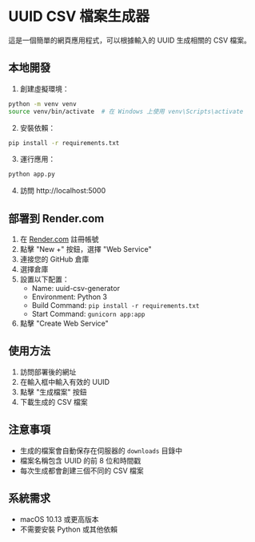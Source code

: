 # UUID CSV 檔案生成器

這是一個簡單的網頁應用程式，可以根據輸入的 UUID 生成相關的 CSV 檔案。

## 本地開發

1. 創建虛擬環境：
```bash
python -m venv venv
source venv/bin/activate  # 在 Windows 上使用 venv\Scripts\activate
```

2. 安裝依賴：
```bash
pip install -r requirements.txt
```

3. 運行應用：
```bash
python app.py
```

4. 訪問 http://localhost:5000

## 部署到 Render.com

1. 在 [Render.com](https://render.com) 註冊帳號
2. 點擊 "New +" 按鈕，選擇 "Web Service"
3. 連接您的 GitHub 倉庫
4. 選擇倉庫
5. 設置以下配置：
   - Name: uuid-csv-generator
   - Environment: Python 3
   - Build Command: `pip install -r requirements.txt`
   - Start Command: `gunicorn app:app`
6. 點擊 "Create Web Service"

## 使用方法

1. 訪問部署後的網址
2. 在輸入框中輸入有效的 UUID
3. 點擊 "生成檔案" 按鈕
4. 下載生成的 CSV 檔案

## 注意事項

- 生成的檔案會自動保存在伺服器的 `downloads` 目錄中
- 檔案名稱包含 UUID 的前 8 位和時間戳
- 每次生成都會創建三個不同的 CSV 檔案

## 系統需求

- macOS 10.13 或更高版本
- 不需要安裝 Python 或其他依賴 